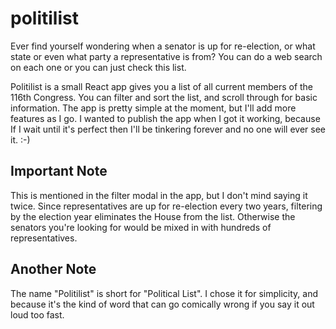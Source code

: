 # politilist
Ever find yourself wondering when a senator is up for re-election, or what state or even what party a representative is from? You can do a web search on each one or you can just check this list.

Politilist is a small React app gives you a list of all current members of the 116th Congress. You can filter and sort the list, and scroll through for basic information. The app is pretty simple at the moment, but I'll add more features as I go. I wanted to publish the app when I got it working, because If I wait until it's perfect then I'll be tinkering forever and no one will ever see it.   :-)

## Important Note
This is mentioned in the filter modal in the app, but I don't mind saying it twice. Since representatives are up for re-election every two years, filtering by the election year eliminates the House from the list. Otherwise the senators you're looking for would be mixed in with hundreds of representatives.

## Another Note
The name "Politilist" is short for "Political List". I chose it for simplicity, and because it's the kind of word that can go comically wrong if you say it out loud too fast.